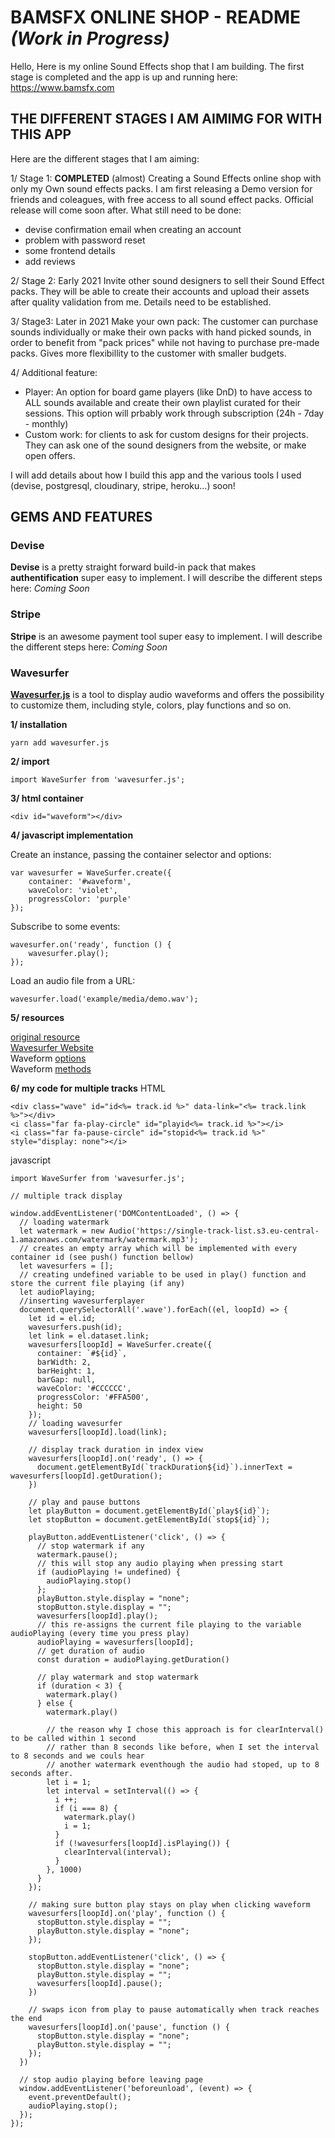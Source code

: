 # BAMSFX ONLINE SHOP - README _(Work in Progress)_

Hello,
Here is my online Sound Effects shop that I am building. The first stage is completed and the app is up and running here: https://www.bamsfx.com

## THE DIFFERENT STAGES I AM AIMIMG FOR WITH THIS APP

Here are the different stages that I am aiming:

1/ Stage 1: **COMPLETED** (almost)
Creating a Sound Effects online shop with only my Own sound effects packs.
I am first releasing a Demo version for friends and coleagues, with free access to all sound effect packs. Official release will come soon after.
What still need to be done:
- devise confirmation email when creating an account
- problem with password reset
- some frontend details
- add reviews

2/ Stage 2: Early 2021
Invite other sound designers to sell their Sound Effect packs. They will be able to create their accounts and upload their assets after quality validation from me.
Details need to be established.

3/ Stage3: Later in 2021
Make your own pack: The customer can purchase sounds individually or make their own packs with hand picked sounds, in order to benefit from "pack prices" while not having to purchase pre-made packs. Gives more flexibillity to the customer with smaller budgets.

4/ Additional feature:
- Player: An option for board game players (like DnD) to have access to ALL sounds available and create their own playlist curated for their sessions. This option will prbably work through subscription (24h - 7day - monthly)
- Custom work: for clients to ask for custom designs for their projects. They can ask one of the sound designers from the website, or make open offers.

I will add details about how I build this app and the various tools I used (devise, postgresql, cloudinary, stripe, heroku...) soon! 

## GEMS AND FEATURES

### Devise

**Devise** is a pretty straight forward build-in pack that makes **authentification** super easy to implement. I will describe the different steps here: _Coming Soon_

### Stripe

**Stripe** is an awesome payment tool super easy to implement. I will describe the different steps here: _Coming Soon_

### Wavesurfer
**[Wavesurfer.js](https://wavesurfer-js.org/)** is a tool to display audio waveforms and offers the possibility to customize them, including style, colors, play functions and so on.

**1/ installation**
```
yarn add wavesurfer.js
``` 
**2/ import**
```
import WaveSurfer from 'wavesurfer.js';
``` 
**3/ html container**
```
<div id="waveform"></div>
```
**4/ javascript implementation**

Create an instance, passing the container selector and options:
```
var wavesurfer = WaveSurfer.create({
    container: '#waveform',
    waveColor: 'violet',
    progressColor: 'purple'
});
```
Subscribe to some events:
```
wavesurfer.on('ready', function () {
    wavesurfer.play();
});
```
Load an audio file from a URL:
```
wavesurfer.load('example/media/demo.wav');
```
**5/ resources**

[original resource](https://github.com/katspaugh/wavesurfer.js)<br>
[Wavesurfer Website](https://wavesurfer-js.org/api/)<br>
Waveform [options](http://wavesurfer-js.org/docs/options.html)<br>
Waveform [methods](http://wavesurfer-js.org/docs/methods.html)

**6/ my code for multiple tracks**
HTML
```
<div class="wave" id="id<%= track.id %>" data-link="<%= track.link %>"></div>
<i class="far fa-play-circle" id="playid<%= track.id %>"></i>
<i class="far fa-pause-circle" id="stopid<%= track.id %>" style="display: none"></i>
```

javascript
```
import WaveSurfer from 'wavesurfer.js';

// multiple track display

window.addEventListener('DOMContentLoaded', () => {
  // loading watermark
  let watermark = new Audio('https://single-track-list.s3.eu-central-1.amazonaws.com/watermark/watermark.mp3');
  // creates an empty array which will be implemented with every container id (see push() function bellow)
  let wavesurfers = [];
  // creating undefined variable to be used in play() function and store the current file playing (if any)
  let audioPlaying;
  //inserting wavesurferplayer
  document.querySelectorAll('.wave').forEach((el, loopId) => {
    let id = el.id;
    wavesurfers.push(id);
    let link = el.dataset.link;
    wavesurfers[loopId] = WaveSurfer.create({
      container: `#${id}`,
      barWidth: 2,
      barHeight: 1,
      barGap: null,
      waveColor: '#CCCCCC',
      progressColor: '#FFA500',
      height: 50
    });
    // loading wavesurfer
    wavesurfers[loopId].load(link);

    // display track duration in index view
    wavesurfers[loopId].on('ready', () => {
      document.getElementById(`trackDuration${id}`).innerText = wavesurfers[loopId].getDuration();
    })

    // play and pause buttons
    let playButton = document.getElementById(`play${id}`);
    let stopButton = document.getElementById(`stop${id}`);

    playButton.addEventListener('click', () => {
      // stop watermark if any
      watermark.pause();
      // this will stop any audio playing when pressing start
      if (audioPlaying != undefined) {
        audioPlaying.stop()
      };
      playButton.style.display = "none";
      stopButton.style.display = "";
      wavesurfers[loopId].play();
      // this re-assigns the current file playing to the variable audioPlaying (every time you press play)
      audioPlaying = wavesurfers[loopId];
      // get duration of audio
      const duration = audioPlaying.getDuration()
      
      // play watermark and stop watermark
      if (duration < 3) {
        watermark.play()
      } else {
        watermark.play()

        // the reason why I chose this approach is for clearInterval() to be called within 1 second
        // rather than 8 seconds like before, when I set the interval to 8 seconds and we couls hear
        // another watermark eventhough the audio had stoped, up to 8 seconds after.
        let i = 1;
        let interval = setInterval(() => {
          i ++;
          if (i === 8) {
            watermark.play()
            i = 1;
          }
          if (!wavesurfers[loopId].isPlaying()) {
            clearInterval(interval);
          }
        }, 1000)
      }
    });

    // making sure button play stays on play when clicking waveform
    wavesurfers[loopId].on('play', function () {
      stopButton.style.display = "";
      playButton.style.display = "none";
    });

    stopButton.addEventListener('click', () => {
      stopButton.style.display = "none";
      playButton.style.display = "";
      wavesurfers[loopId].pause();
    })

    // swaps icon from play to pause automatically when track reaches the end
    wavesurfers[loopId].on('pause', function () {
      stopButton.style.display = "none";
      playButton.style.display = "";
    });
  })
  
  // stop audio playing before leaving page
  window.addEventListener('beforeunload', (event) => {
    event.preventDefault();
    audioPlaying.stop();
  });
});
```
